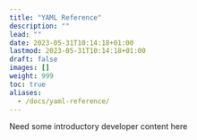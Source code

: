 ```yaml
---
title: "YAML Reference"
description: ""
lead: ""
date: 2023-05-31T10:14:18+01:00
lastmod: 2023-05-31T10:14:18+01:00
draft: false
images: []
weight: 999
toc: true
aliases: 
  - /docs/yaml-reference/
---
```

Need some introductory developer content here